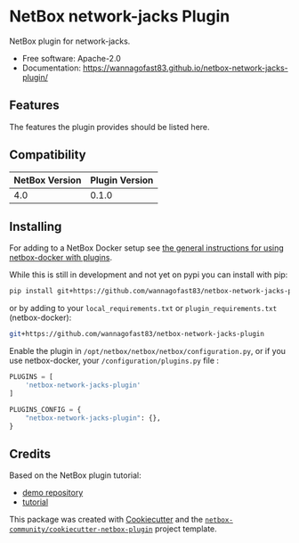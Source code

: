 # NetBox network-jacks Plugin

NetBox plugin for network-jacks.


* Free software: Apache-2.0
* Documentation: https://wannagofast83.github.io/netbox-network-jacks-plugin/


## Features

The features the plugin provides should be listed here.

## Compatibility

| NetBox Version | Plugin Version |
|----------------|----------------|
|     4.0        |      0.1.0     |

## Installing

For adding to a NetBox Docker setup see
[the general instructions for using netbox-docker with plugins](https://github.com/netbox-community/netbox-docker/wiki/Using-Netbox-Plugins).

While this is still in development and not yet on pypi you can install with pip:

```bash
pip install git+https://github.com/wannagofast83/netbox-network-jacks-plugin
```

or by adding to your `local_requirements.txt` or `plugin_requirements.txt` (netbox-docker):

```bash
git+https://github.com/wannagofast83/netbox-network-jacks-plugin
```

Enable the plugin in `/opt/netbox/netbox/netbox/configuration.py`,
 or if you use netbox-docker, your `/configuration/plugins.py` file :

```python
PLUGINS = [
    'netbox-network-jacks-plugin'
]

PLUGINS_CONFIG = {
    "netbox-network-jacks-plugin": {},
}
```

## Credits

Based on the NetBox plugin tutorial:

- [demo repository](https://github.com/netbox-community/netbox-plugin-demo)
- [tutorial](https://github.com/netbox-community/netbox-plugin-tutorial)

This package was created with [Cookiecutter](https://github.com/audreyr/cookiecutter) and the [`netbox-community/cookiecutter-netbox-plugin`](https://github.com/netbox-community/cookiecutter-netbox-plugin) project template.
